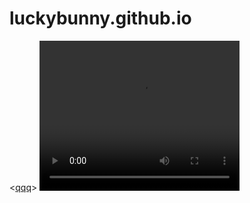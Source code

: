 # luckybunny.github.io

<[qqq](http://poerty.wuqiongda8888.com/lemengduogushi/9.mp4)>
<video width="320" height="240" controls>
    <source src="http://poerty.wuqiongda8888.com/lemengduogushi/9.mp4" type="video/mp4">
</video>
